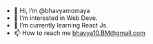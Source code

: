 - 👋 Hi, I’m @bhavyamomaya
- 👀 I’m interested in Web Deve.
- 🌱 I’m currently learning React Js.
- 📫 How to reach me bhavya10.BM@gmail.com


